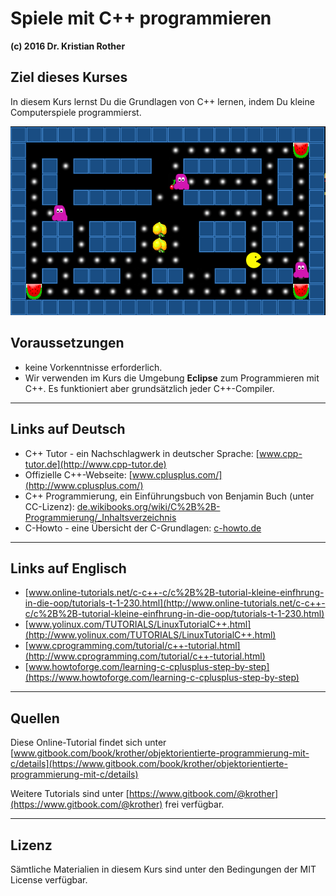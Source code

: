 
# Spiele mit C++ programmieren

**(c) 2016 Dr. Kristian Rother**

## Ziel dieses Kurses

In diesem Kurs lernst Du die Grundlagen von C++ lernen, indem Du kleine Computerspiele programmierst.

![Pac - Spielszene](images/pac.png)

## Voraussetzungen

* keine Vorkenntnisse erforderlich.
* Wir verwenden im Kurs die Umgebung **Eclipse** zum Programmieren mit C++. Es funktioniert aber grundsätzlich jeder C++-Compiler.

----

## Links auf Deutsch

* C++ Tutor - ein Nachschlagwerk in deutscher Sprache: [www.cpp-tutor.de](http://www.cpp-tutor.de)
* Offizielle C++-Webseite: [www.cplusplus.com/](http://www.cplusplus.com/)
* C++ Programmierung, ein Einführungsbuch von Benjamin Buch (unter CC-Lizenz): [de.wikibooks.org/wiki/C%2B%2B-Programmierung/_Inhaltsverzeichnis](https://de.wikibooks.org/wiki/C%2B%2B-Programmierung/_Inhaltsverzeichnis)
* C-Howto - eine Übersicht der C-Grundlagen: [c-howto.de](http://c-howto.de)

----

## Links auf Englisch

* [www.online-tutorials.net/c-c++-c/c%2B%2B-tutorial-kleine-einfhrung-in-die-oop/tutorials-t-1-230.html](http://www.online-tutorials.net/c-c++-c/c%2B%2B-tutorial-kleine-einfhrung-in-die-oop/tutorials-t-1-230.html)
* [www.yolinux.com/TUTORIALS/LinuxTutorialC++.html](http://www.yolinux.com/TUTORIALS/LinuxTutorialC++.html)
* [www.cprogramming.com/tutorial/c++-tutorial.html](http://www.cprogramming.com/tutorial/c++-tutorial.html)
* [www.howtoforge.com/learning-c-cplusplus-step-by-step](https://www.howtoforge.com/learning-c-cplusplus-step-by-step)

----

## Quellen

Diese Online-Tutorial findet sich unter [www.gitbook.com/book/krother/objektorientierte-programmierung-mit-c/details](https://www.gitbook.com/book/krother/objektorientierte-programmierung-mit-c/details)

Weitere Tutorials sind unter [https://www.gitbook.com/@krother](https://www.gitbook.com/@krother) frei verfügbar.

----

## Lizenz

Sämtliche Materialien in diesem Kurs sind unter den Bedingungen der MIT License verfügbar.
